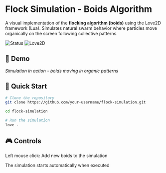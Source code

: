 # Flock Simulation - Boids Algorithm

A visual implementation of the **flocking algorithm (boids)** using the Love2D framework (Lua). 
Simulates natural swarm behavior where particles move organically on the screen following collective patterns.

![Status](https://img.shields.io/badge/Status-Active-success)
![Love2D](https://img.shields.io/badge/Love2D-11.3-ff2d20)

## 🎥 Demo

*Simulation in action - boids moving in organic patterns*

## 🚀 Quick Start

```bash
# Clone the repository
git clone https://github.com/your-username/flock-simulation.git

cd flock-simulation

# Run the simulation
love .
```
## 🎮 Controls
Left mouse click: Add new boids to the simulation

The simulation starts automatically when executed
